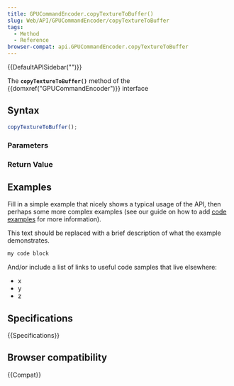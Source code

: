 ```yaml
---
title: GPUCommandEncoder.copyTextureToBuffer()
slug: Web/API/GPUCommandEncoder/copyTextureToBuffer
tags:
  - Method
  - Reference
browser-compat: api.GPUCommandEncoder.copyTextureToBuffer
---
```

{{DefaultAPISidebar("")}}

The **`copyTextureToBuffer()`** method of the {{domxref("GPUCommandEncoder")}} interface 

## Syntax

```js
copyTextureToBuffer();
```

### Parameters



### Return Value



## Examples

Fill in a simple example that nicely shows a typical usage of the API, then perhaps some more complex examples (see our guide on how to add [code examples](/en-US/docs/MDN/Contribute/Structures/Code_examples) for more information).

This text should be replaced with a brief description of what the example demonstrates.

```js
my code block
```

And/or include a list of links to useful code samples that live elsewhere:

*   x
*   y
*   z

## Specifications

{{Specifications}}

## Browser compatibility

{{Compat}}

